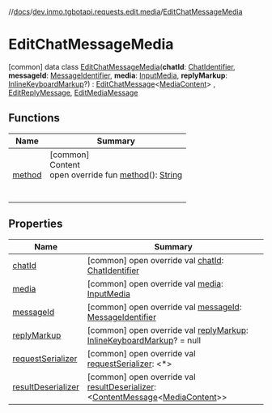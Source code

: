//[docs](../../../index.md)/[dev.inmo.tgbotapi.requests.edit.media](../index.md)/[EditChatMessageMedia](index.md)



# EditChatMessageMedia  
 [common] data class [EditChatMessageMedia](index.md)(**chatId**: [ChatIdentifier](../../dev.inmo.tgbotapi.types/-chat-identifier/index.md), **messageId**: [MessageIdentifier](../../dev.inmo.tgbotapi.types/index.md#%5Bdev.inmo.tgbotapi.types%2FMessageIdentifier%2F%2F%2FPointingToDeclaration%2F%5D%2FClasslikes%2F625018081), **media**: [InputMedia](../../dev.inmo.tgbotapi.types.InputMedia/-input-media/index.md), **replyMarkup**: [InlineKeyboardMarkup](../../dev.inmo.tgbotapi.types.buttons/-inline-keyboard-markup/index.md)?) : [EditChatMessage](../../dev.inmo.tgbotapi.requests.edit.abstracts/-edit-chat-message/index.md)<[MediaContent](../../dev.inmo.tgbotapi.types.message.content.abstracts/-media-content/index.md)> , [EditReplyMessage](../../dev.inmo.tgbotapi.requests.edit.abstracts/-edit-reply-message/index.md), [EditMediaMessage](../../dev.inmo.tgbotapi.requests.edit.abstracts/-edit-media-message/index.md)   


## Functions  
  
|  Name |  Summary | 
|---|---|
| <a name="dev.inmo.tgbotapi.requests.edit.media/EditChatMessageMedia/method/#/PointingToDeclaration/"></a>[method](method.md)| <a name="dev.inmo.tgbotapi.requests.edit.media/EditChatMessageMedia/method/#/PointingToDeclaration/"></a>[common]  <br>Content  <br>open override fun [method](method.md)(): [String](https://kotlinlang.org/api/latest/jvm/stdlib/kotlin/-string/index.html)  <br><br><br>|


## Properties  
  
|  Name |  Summary | 
|---|---|
| <a name="dev.inmo.tgbotapi.requests.edit.media/EditChatMessageMedia/chatId/#/PointingToDeclaration/"></a>[chatId](chat-id.md)| <a name="dev.inmo.tgbotapi.requests.edit.media/EditChatMessageMedia/chatId/#/PointingToDeclaration/"></a> [common] open override val [chatId](chat-id.md): [ChatIdentifier](../../dev.inmo.tgbotapi.types/-chat-identifier/index.md)   <br>|
| <a name="dev.inmo.tgbotapi.requests.edit.media/EditChatMessageMedia/media/#/PointingToDeclaration/"></a>[media](media.md)| <a name="dev.inmo.tgbotapi.requests.edit.media/EditChatMessageMedia/media/#/PointingToDeclaration/"></a> [common] open override val [media](media.md): [InputMedia](../../dev.inmo.tgbotapi.types.InputMedia/-input-media/index.md)   <br>|
| <a name="dev.inmo.tgbotapi.requests.edit.media/EditChatMessageMedia/messageId/#/PointingToDeclaration/"></a>[messageId](message-id.md)| <a name="dev.inmo.tgbotapi.requests.edit.media/EditChatMessageMedia/messageId/#/PointingToDeclaration/"></a> [common] open override val [messageId](message-id.md): [MessageIdentifier](../../dev.inmo.tgbotapi.types/index.md#%5Bdev.inmo.tgbotapi.types%2FMessageIdentifier%2F%2F%2FPointingToDeclaration%2F%5D%2FClasslikes%2F625018081)   <br>|
| <a name="dev.inmo.tgbotapi.requests.edit.media/EditChatMessageMedia/replyMarkup/#/PointingToDeclaration/"></a>[replyMarkup](reply-markup.md)| <a name="dev.inmo.tgbotapi.requests.edit.media/EditChatMessageMedia/replyMarkup/#/PointingToDeclaration/"></a> [common] open override val [replyMarkup](reply-markup.md): [InlineKeyboardMarkup](../../dev.inmo.tgbotapi.types.buttons/-inline-keyboard-markup/index.md)? = null   <br>|
| <a name="dev.inmo.tgbotapi.requests.edit.media/EditChatMessageMedia/requestSerializer/#/PointingToDeclaration/"></a>[requestSerializer](request-serializer.md)| <a name="dev.inmo.tgbotapi.requests.edit.media/EditChatMessageMedia/requestSerializer/#/PointingToDeclaration/"></a> [common] open override val [requestSerializer](request-serializer.md): <*>   <br>|
| <a name="dev.inmo.tgbotapi.requests.edit.media/EditChatMessageMedia/resultDeserializer/#/PointingToDeclaration/"></a>[resultDeserializer](result-deserializer.md)| <a name="dev.inmo.tgbotapi.requests.edit.media/EditChatMessageMedia/resultDeserializer/#/PointingToDeclaration/"></a> [common] open override val [resultDeserializer](result-deserializer.md): <[ContentMessage](../../dev.inmo.tgbotapi.types.message.abstracts/-content-message/index.md)<[MediaContent](../../dev.inmo.tgbotapi.types.message.content.abstracts/-media-content/index.md)>>   <br>|

